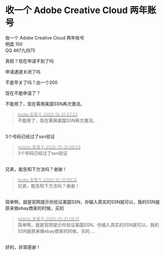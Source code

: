 # 收一个 Adobe Creative Cloud 两年账号


收一个 Adobe Creative Cloud 两年账号<br />
明盘 150<br />
QQ 467九四75

真假？现在申请不到了吗

申请通道关闭了吗

不是早关了吗？出一个200

现在不能申请了？

不能用了，现在需用美国SSN再次激活。

<div class="quote"><blockquote><font size="2"><a href="https://www.hostloc.com/forum.php?mod=redirect&amp;goto=findpost&amp;pid=9379263&amp;ptid=760451" target="_blank"><font color="#999999">tooko 发表于 2020-10-31 07:23</font></a></font><br />
不能用了，现在需用美国SSN再次激活。</blockquote></div><br />
3个号码已经过了ssn验证

<div class="quote"><blockquote><font size="2"><a href="https://www.hostloc.com/forum.php?mod=redirect&amp;goto=findpost&amp;pid=9379378&amp;ptid=760451" target="_blank"><font color="#999999">pnsroc 发表于 2020-10-31 09:03</font></a></font><br />
3个号码已经过了ssn验证</blockquote></div><br />
兄弟，能告知下方法吗？谢谢！

<div class="quote"><blockquote><font size="2"><a href="https://www.hostloc.com/forum.php?mod=redirect&amp;goto=findpost&amp;pid=9379392&amp;ptid=760451" target="_blank"><font color="#999999">tooko 发表于 2020-10-31 09:12</font></a></font><br />
兄弟，能告知下方法吗？谢谢！</blockquote></div><br />
简单啊，就是官网提示你验证美国SSN，你输入真实的SSN就可以，我的SSN是原来做ebay商家的时候，买的

<div class="quote"><blockquote><font size="2"><a href="https://www.hostloc.com/forum.php?mod=redirect&amp;goto=findpost&amp;pid=9379403&amp;ptid=760451" target="_blank"><font color="#999999">pnsroc 发表于 2020-10-31 09:17</font></a></font><br />
简单啊，就是官网提示你验证美国SSN，你输入真实的SSN就可以，我的SSN是原来做ebay商家的时候，买的 ...</blockquote></div><br />
好的，非常感谢！
